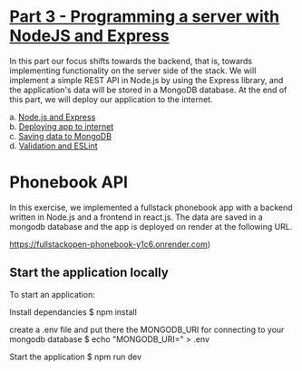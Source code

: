 # [Part 3 - Programming a server with NodeJS and Express](https://fullstackopen.com/en/part3)

In this part our focus shifts towards the backend, that is, towards implementing functionality on the server side of the stack. We will implement a simple REST API in Node.js by using the Express library, and the application's data will be stored in a MongoDB database. At the end of this part, we will deploy our application to the internet.

a. [Node.js and Express](https://fullstackopen.com/en/part3/node_js_and_express)  
b. [Deploying app to internet](https://fullstackopen.com/en/part3/deploying_app_to_internet)  
c. [Saving data to MongoDB](https://fullstackopen.com/en/part3/saving_data_to_mongo_db)  
d. [Validation and ESLint](https://fullstackopen.com/en/part3/validation_and_es_lint)

# Phonebook API

In this exercise, we implemented a fullstack phonebook app with a backend written in Node.js and a frontend in react.js. The data are saved in a mongodb database and the app is deployed on render at the following URL.

https://fullstackopen-phonebook-y1c6.onrender.com)

## Start the application locally
To start an application:

Install dependancies
$ npm install

create a .env file and put there the MONGODB_URI for connecting to your mongodb database
$ echo "MONGODB_URI=<YOUR-MONGODB-URI>" > .env

Start the application
$ npm run dev
